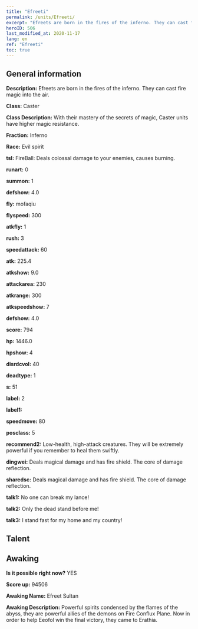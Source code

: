 ```yaml
---
title: "Efreeti"
permalink: /units/Efreeti/
excerpt: "Efreets are born in the fires of the inferno. They can cast fire magic into the air."
heroID: 506
last_modified_at: 2020-11-17
lang: en
ref: "Efreeti"
toc: true
---
```

## General information
 **Description:** Efreets are born in the fires of the inferno. They can cast fire magic into the air.

 **Class:** Caster

 **Class Description:** With their mastery of the secrets of magic, Caster units have higher magic resistance.

 **Fraction:** Inferno

 **Race:** Evil spirit

 **tsl:** FireBall: Deals colossal damage to your enemies, causes burning.

 **runart:** 0

 **summon:** 1

 **defshow:** 4.0

 **fly:** mofaqiu

 **flyspeed:** 300

 **atkfly:** 1

 **rush:** 3

 **speedattack:** 60

 **atk:** 225.4

 **atkshow:** 9.0

 **attackarea:** 230

 **atkrange:** 300

 **atkspeedshow:** 7

 **defshow:** 4.0

 **score:** 794

 **hp:** 1446.0

 **hpshow:** 4

 **disrdcvol:** 40

 **deadtype:** 1

 **s:** 51

 **label:** 2

 **label1:** 

 **speedmove:** 80

 **posclass:** 5

 **recommend2:** Low-health, high-attack creatures. They will be extremely powerful if you remember to heal them swiftly.

 **dingwei:** Deals magical damage and has fire shield. The core of damage reflection.

 **sharedsc:** Deals magical damage and has fire shield. The core of damage reflection.

 **talk1:** No one can break my lance!

 **talk2:** Only the dead stand before me!

 **talk3:** I stand fast for my home and my country!

## Talent
## Awaking
 **Is it possible right now?** YES

 **Score up:** 94506

 **Awaking Name:** Efreet Sultan

 **Awaking Description:** Powerful spirits condensed by the flames of the abyss, they are powerful allies of the demons on Fire Conflux Plane. Now in order to help Eeofol win the final victory, they came to Erathia.

